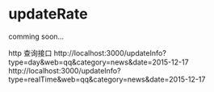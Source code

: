 # updateRate

comming soon...

http 查询接口
http://localhost:3000/updateInfo?type=day&web=qq&category=news&date=2015-12-17
http://localhost:3000/updateInfo?type=realTime&web=qq&category=news&date=2015-12-17